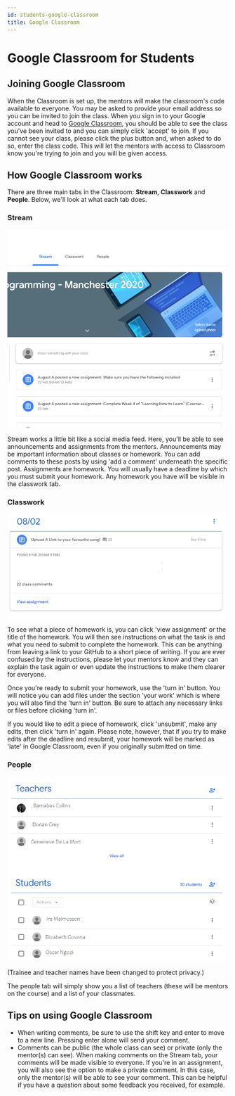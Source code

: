 ```yaml
---
id: students-google-classroom
title: Google Classroom
---
```


# Google Classroom for Students

## Joining Google Classroom

When the Classroom is set up, the mentors will make the classroom's code available to everyone. You may be asked to provide your email address so you can be invited to join the class. When you sign in to your Google account and head to [Google Classroom](https://classroom.google.com), you should be able to see the class you've been invited to and you can simply click 'accept' to join. If you cannot see your class, please click the plus button and, when asked to do so, enter the class code. This will let the mentors with access to Classroom know you're trying to join and you will be given access.

## How Google Classroom works

There are three main tabs in the Classroom: **Stream**, **Classwork** and **People**. Below, we'll look at what each tab does.

### Stream

![stream view of google classroom](../../.gitbook/assets/streamtab.png)

Stream works a little bit like a social media feed. Here, you'll be able to see announcements and assignments from the mentors. Announcements may be important information about classes or homework. You can add comments to these posts by using 'add a comment' underneath the specific post. Assignments are homework. You will usually have a deadline by which you must submit your homework. Any homework you have will be visible in the classwork tab.

### Classwork

![an example of an assignment](../../.gitbook/assets/classworktab.png)

To see what a piece of homework is, you can click 'view assignment' or the title of the homework. You will then see instructions on what the task is and what you need to submit to complete the homework. This can be anything from leaving a link to your GitHub to a short piece of writing. If you are ever confused by the instructions, please let your mentors know and they can explain the task again or even update the instructions to make them clearer for everyone.

Once you're ready to submit your homework, use the 'turn in' button. You will notice you can add files under the section 'your work' which is where you will also find the 'turn in' button. Be sure to attach any necessary links or files before clicking 'turn in'.

If you would like to edit a piece of homework, click 'unsubmit', make any edits, then click 'turn in' again. Please note, however, that if you try to make edits after the deadline and resubmit, your homework will be marked as 'late' in Google Classroom, even if you originally submitted on time.

### People

![an example of an assignment](../../.gitbook/assets/peopletab.png)

\(Trainee and teacher names have been changed to protect privacy.\)

The people tab will simply show you a list of teachers \(these will be mentors on the course\) and a list of your classmates.

## Tips on using Google Classroom

* When writing comments, be sure to use the shift key and enter to move to a new line. Pressing enter alone will send your comment.
* Comments can be public \(the whole class can see\) or private \(only the mentor\(s\) can see\). When making comments on the Stream tab, your comments will be made visible to everyone. If you're in an assignment, you will also see the option to make a private comment. In this case, only the mentor\(s\) will be able to see your comment. This can be helpful if you have a question about some feedback you received, for example.

